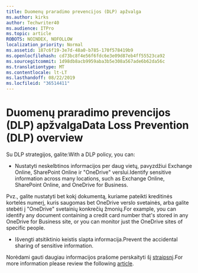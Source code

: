 ```yaml
---
title: Duomenų praradimo prevencijos (DLP) apžvalga
ms.author: kirks
author: Techwriter40
ms.audience: ITPro
ms.topic: article
ROBOTS: NOINDEX, NOFOLLOW
localization_priority: Normal
ms.assetid: 187c6f19-3e7d-48a0-b785-170f578419b9
ms.openlocfilehash: cd73bc8f4e56f6fdc6e3e09d87eb4ff55523ca92
ms.sourcegitcommit: 1d98db8acb9959aba3b5e308a567ade6b62da56c
ms.translationtype: MT
ms.contentlocale: lt-LT
ms.lasthandoff: 08/22/2019
ms.locfileid: "36514411"
---
```

# <a name="data-loss-prevention-dlp-overview"></a><span data-ttu-id="832e9-102">Duomenų praradimo prevencijos (DLP) apžvalga</span><span class="sxs-lookup"><span data-stu-id="832e9-102">Data Loss Prevention (DLP) overview</span></span>

<span data-ttu-id="832e9-103">Su DLP strategijos, galite:</span><span class="sxs-lookup"><span data-stu-id="832e9-103">With a DLP policy, you can:</span></span>

- <span data-ttu-id="832e9-104">Nustatyti neskelbtinos informacijos per daug vietų, pavyzdžiui Exchange Online, SharePoint Online ir "OneDrive" verslui.</span><span class="sxs-lookup"><span data-stu-id="832e9-104">Identify sensitive information across many locations, such as Exchange Online, SharePoint Online, and OneDrive for Business.</span></span>


<span data-ttu-id="832e9-105">Pvz., galite nustatyti bet kokį dokumentą, kuriame pateikti kreditinės kortelės numerį, kuris saugomas bet OneDrive verslo svetainės, arba galite stebėti į "OneDrive" svetainių konkrečių žmonių.</span><span class="sxs-lookup"><span data-stu-id="832e9-105">For example, you can identify any document containing a credit card number that's stored in any OneDrive for Business site, or you can monitor just the OneDrive sites of specific people.</span></span>

- <span data-ttu-id="832e9-106">Išvengti atsitiktinio keistis slapta informacija.</span><span class="sxs-lookup"><span data-stu-id="832e9-106">Prevent the accidental sharing of sensitive information.</span></span>


<span data-ttu-id="832e9-107">Norėdami gauti daugiau informacijos prašome perskaityti šį [straipsnį](https://docs.microsoft.com/office365/securitycompliance/data-loss-prevention-policies).</span><span class="sxs-lookup"><span data-stu-id="832e9-107">For more information please review the following [article](https://docs.microsoft.com/office365/securitycompliance/data-loss-prevention-policies).</span></span>

